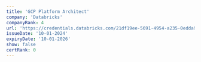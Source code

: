 ```yaml
---
title: 'GCP Platform Architect'
company: 'Databricks'
companyRank: 4
url: 'https://credentials.databricks.com/21df19ee-5691-4954-a235-0edda9f54f9f'
issueDate: '10-01-2024'
expiryDate: '10-01-2026'
show: false
certRank: 0
---
```

